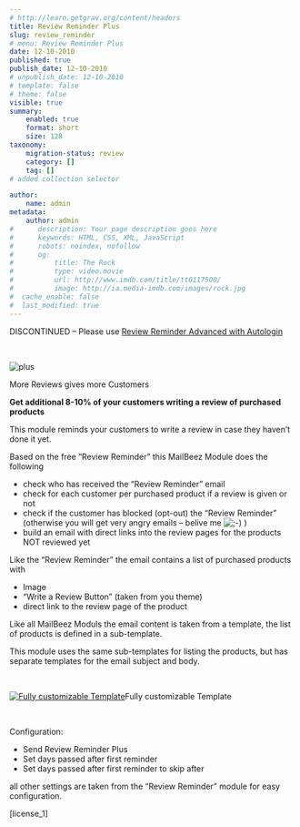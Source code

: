 ```yaml
---
# http://learn.getgrav.org/content/headers
title: Review Reminder Plus
slug: review_reminder
# menu: Review Reminder Plus
date: 12-10-2010
published: true
publish_date: 12-10-2010
# unpublish_date: 12-10-2010
# template: false
# theme: false
visible: true
summary:
    enabled: true
    format: short
    size: 128
taxonomy:
    migration-status: review
    category: []
    tag: []
# added collection selector

author:
    name: admin
metadata:
    author: admin
#      description: Your page description goes here
#      keywords: HTML, CSS, XML, JavaScript
#      robots: noindex, nofollow
#      og:
#          title: The Rock
#          type: video.movie
#          url: http://www.imdb.com/title/tt0117500/
#          image: http://ia.media-imdb.com/images/rock.jpg
#  cache_enable: false
#  last_modified: true
---
```


DISCONTINUED – Please use [Review Reminder Advanced with Autologin](http://www.mailbeez.com/documentation/mailbeez/review_advanced/ "Review Reminder Advanced – Autologin")

 

![](http://www.mailbeez.com/wp-content/uploads/2010/05/plus.png "plus")

More Reviews gives more Customers

**Get additional 8-10% of your customers writing a review of purchased products**

This module reminds your customers to write a review in case they haven’t done it yet.

Based on the free “Review Reminder” this MailBeez Module does the following

- check who has received the “Review Reminder” email
- check for each customer per purchased product if a review is given or not
- check if the customer has blocked (opt-out) the “Review Reminder” (otherwise you will get very angry emails – belive me ![;-)](http://localhost/wordpress_mailbeez_EOL/wp-includes/images/smilies/icon_wink.gif) )
- build an email with direct links into the review pages for the products NOT reviewed yet

Like the “Review Reminder” the email contains a list of purchased products with

- Image
- “Write a Review Button” (taken from you theme)
- direct link to the review page of the product

Like all MailBeez Moduls the email content is taken from a template, the list of products is defined in a sub-template.

This module uses the same sub-templates for listing the products, but has separate templates for the email subject and body.

 

[![](http://www.mailbeez.com/wp-content/uploads/2010/10/mail_review_reminder-242x300.png "Fully customizable Template")](http://www.mailbeez.com/wp-content/uploads/2010/10/mail_review_reminder.png)Fully customizable Template

 

 

Configuration:

- Send Review Reminder Plus
- Set days passed after first reminder
- Set days passed after first reminder to skip after

all other settings are taken from the “Review Reminder” module for easy configuration.

[license\_1]
